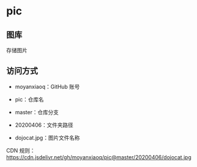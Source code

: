 # pic

## 图库

存储图片



## 访问方式

- moyanxiaoq：GitHub 账号

- pic：仓库名

- master：仓库分支
- 20200406：文件夹路径
- dojocat.jpg：图片文件名称

CDN 规则：https://cdn.jsdelivr.net/gh/moyanxiaoq/pic@master/20200406/dojocat.jpg

